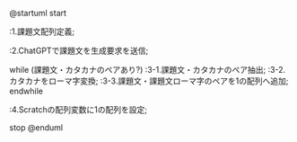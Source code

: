 @startuml
start

:1.課題文配列定義;

:2.ChatGPTで課題文を生成要求を送信;

while (課題文・カタカナのペアあり?)
  :3-1.課題文・カタカナのペア抽出;
  :3-2.カタカナをローマ字変換;
  :3-3.課題文・課題文ローマ字のペアを1の配列へ追加;
endwhile

:4.Scratchの配列変数に1の配列を設定;

stop
@enduml
